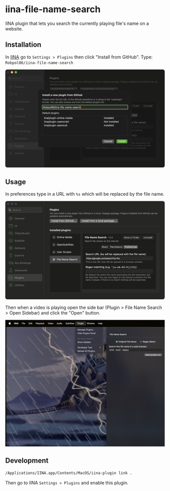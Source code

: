 # iina-file-name-search

IINA plugin that lets you search the currently playing file's name on a website.

## Installation

In [IINA](https://iina.io/) go to `Settings > Plugins` then click "Install from GitHub".
Type: `Robpol86/iina-file-name-search`

![install](install.png "install")

## Usage

In preferences type in a URL with `%s` which will be replaced by the file name.

![preferences](preferences.png "preferences")

Then when a video is playing open the side bar (Plugin > File Name Search > Open Sidebar) and click the "Open" button.

![sidebar](sidebar.png "sidebar")

## Development

```bash
/Applications/IINA.app/Contents/MacOS/iina-plugin link .
```

Then go to IINA `Settings > Plugins` and enable this plugin.
